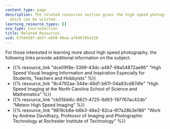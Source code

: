 ```yaml
---
content_type: page
description: The related resources section gives the high speed photography links
  which can be visited.
learning_resource_types: []
ocw_type: CourseSection
title: Related Resources
uid: 675d4307-de5f-e858-96aa-a7646785e120
---
```


For those interested in learning more about high speed photography, the following links provide additional information on the subject.

*   {{% resource_link "dce09f8e-3399-43dc-a487-68a54872ae66" "High Speed Visual Imaging Information and Inspiration Especially for Students, Teachers and Hobbyists" %}}
*   {{% resource_link "8c4792aa-344e-48d1-b611-04a83cd87dfe" "High Speed Imaging at the North Carolina School of Science and Mathematics" %}}
*   {{% resource_link "cb05bb6c-8821-4725-9d93-197767ac42db" "Meteor High Speed Imaging" %}}
*   {{% resource_link "9819cb8e-b6b3-46e2-82ca-6f7a28b3e186" "Work by Andrew Davidhazy, Professor of Imaging and Photographic Technology at Rochester Institute of Technology" %}}